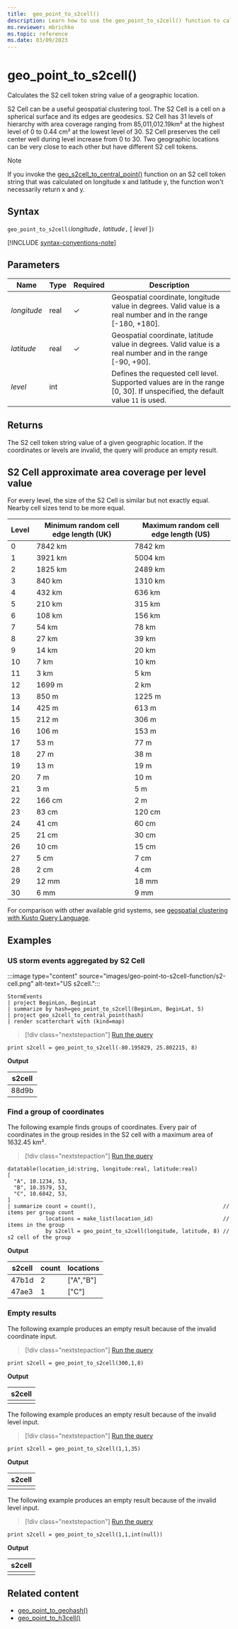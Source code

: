 ```yaml
---
title:  geo_point_to_s2cell()
description: Learn how to use the geo_point_to_s2cell() function to calculate the S2 cell token string value of a geographic location.
ms.reviewer: mbrichko
ms.topic: reference
ms.date: 03/09/2023
---
```

# geo_point_to_s2cell()

Calculates the S2 cell token string value of a geographic location.

S2 Cell can be a useful geospatial clustering tool. The S2 Cell is a cell on a spherical surface and its edges are geodesics. S2 Cell has 31 levels of hierarchy with area coverage ranging from 85,011,012.19km² at the highest level of 0 to 0.44 cm² at the lowest level of 30. S2 Cell preserves the cell center well during level increase from 0 to 30. Two geographic locations can be very close to each other but have different S2 cell tokens.

>[!NOTE]
> If you invoke the [geo_s2cell_to_central_point()](geo-s2cell-to-central-point-function.md) function on an S2 cell token string that was calculated on longitude x and latitude y, the function won't necessarily return x and y.

## Syntax

`geo_point_to_s2cell(`*longitude*`,` *latitude*`,` [ *level* ]`)`

[!INCLUDE [syntax-conventions-note](../../includes/syntax-conventions-note.md)]

## Parameters

|Name|Type|Required|Description|
|--|--|--|--|
| *longitude* | real | &check; | Geospatial coordinate, longitude value in degrees. Valid value is a real number and in the range [-180, +180].|
| *latitude* | real | &check; | Geospatial coordinate, latitude value in degrees. Valid value is a real number and in the range [-90, +90].|
| *level* | int | | Defines the requested cell level. Supported values are in the range [0, 30]. If unspecified, the default value `11` is used.|

## Returns

The S2 cell token string value of a given geographic location. If the coordinates or levels are invalid, the query will produce an empty result.

## S2 Cell approximate area coverage per level value

For every level, the size of the S2 Cell is similar but not exactly equal. Nearby cell sizes tend to be more equal.

|Level|Minimum random cell edge length (UK)|Maximum random cell edge length (US)|
|--|--|--|
|0|7842 km|7842 km|
|1|3921 km|5004 km|
|2|1825 km|2489 km|
|3|840 km|1310 km|
|4|432 km|636 km|
|5|210 km|315 km|
|6|108 km|156 km|
|7|54 km|78 km|
|8|27 km|39 km|
|9|14 km|20 km|
|10|7 km|10 km|
|11|3 km|5 km|
|12|1699 m|2 km|
|13|850 m|1225 m|
|14|425 m|613 m|
|15|212 m|306 m|
|16|106 m|153 m|
|17|53 m|77 m|
|18|27 m|38 m|
|19|13 m|19 m|
|20|7 m|10 m|
|21|3 m|5 m|
|22|166 cm|2 m|
|23|83 cm|120 cm|
|24|41 cm|60 cm|
|25|21 cm|30 cm|
|26|10 cm|15 cm|
|27|5 cm|7 cm|
|28|2 cm|4 cm|
|29|12 mm|18 mm|
|30|6 mm|9 mm|

For comparison with other available grid systems, see [geospatial clustering with Kusto Query Language](geospatial-grid-systems.md).

## Examples

### US storm events aggregated by S2 Cell

:::image type="content" source="images/geo-point-to-s2cell-function/s2-cell.png" alt-text="US s2cell.":::

```kusto
StormEvents
| project BeginLon, BeginLat
| summarize by hash=geo_point_to_s2cell(BeginLon, BeginLat, 5)
| project geo_s2cell_to_central_point(hash)
| render scatterchart with (kind=map)
```

> [!div class="nextstepaction"]
> <a href="https://dataexplorer.azure.com/clusters/help/databases/Samples?query=H4sIAAAAAAAAAysoyswrUSg2Sk7NyVGwVUhPzY8vyAcKxZfkx0NENXQtDPQMLU0tjCx1FIxM9SwMjIwMTXUULDQBug9pJTwAAAA=" target="_blank">Run the query</a>

```kusto
print s2cell = geo_point_to_s2cell(-80.195829, 25.802215, 8)
```

**Output**

| s2cell |
|--------|
| 88d9b  |

### Find a group of coordinates

The following example finds groups of coordinates. Every pair of coordinates in the group resides in the S2 cell with a maximum area of 1632.45 km².

> [!div class="nextstepaction"]
> <a href="https://dataexplorer.azure.com/clusters/help/databases/Samples?query=H4sIAAAAAAAAA42QzWrDMAyA73kK0VMCpj9J/1boYdtjlGLcRE3FHCvYymFjD1+3Zml32qyD0Yf0CakxEuNkMbdcGyF2mppdEE+uVWDZtSRDgzuPxsY8VoxpkR0ygMnrRMFiPl2U1VLBqlI39pZYtdq8jOw9sfV2WSZ2zL4hDF1nPH0h1Dw4gX3680LBP99sBiTYBejRQ+t56JMiey762S3EAZ35QG0pyPPGxR9yciAXTP5f5tMnhLJGa6O5RdY9kxMtrBPNxws+jqdgW9zMoYR7I58f7itUpqIvjwEAAA==" target="_blank">Run the query</a>

```kusto
datatable(location_id:string, longitude:real, latitude:real)
[
  "A", 10.1234, 53,
  "B", 10.3579, 53,
  "C", 10.6842, 53,
]
| summarize count = count(),                                        // items per group count
            locations = make_list(location_id)                      // items in the group
            by s2cell = geo_point_to_s2cell(longitude, latitude, 8) // s2 cell of the group
```

**Output**

| s2cell | count | locations |
|--------|-------|-----------|
| 47b1d  | 2     | ["A","B"] |
| 47ae3  | 1     | ["C"]     |

### Empty results

The following example produces an empty result because of the invalid coordinate input.

> [!div class="nextstepaction"]
> <a href="https://dataexplorer.azure.com/clusters/help/databases/Samples?query=H4sIAAAAAAAAAysoyswrUSg2Sk7NyVGwVUhPzY8vyAcKxZfkx0NENYwNDHQMdSw0AU8vTgcrAAAA" target="_blank">Run the query</a>

```kusto
print s2cell = geo_point_to_s2cell(300,1,8)
```

**Output**

| s2cell |
|--------|
|        |

The following example produces an empty result because of the invalid level input.

> [!div class="nextstepaction"]
> <a href="https://dataexplorer.azure.com/clusters/help/databases/Samples?query=H4sIAAAAAAAAAysoyswrUSg2Sk7NyVGwVUhPzY8vyAcKxZfkx0NENQx1DHWMTTUB9oFeACoAAAA=" target="_blank">Run the query</a>

```kusto
print s2cell = geo_point_to_s2cell(1,1,35)
```

**Output**

| s2cell |
|--------|
|        |

The following example produces an empty result because of the invalid level input.

> [!div class="nextstepaction"]
> <a href="https://dataexplorer.azure.com/clusters/help/databases/Samples?query=H4sIAAAAAAAAAysoyswrUSg2Sk7NyVGwVUhPzY8vyAcKxZfkx0NENQx1DHWAIhp5pTk5mpoAYUJIkTEAAAA=" target="_blank">Run the query</a>

```kusto
print s2cell = geo_point_to_s2cell(1,1,int(null))
```

**Output**

| s2cell |
|--------|
|        |

## Related content

* [geo_point_to_geohash()](geo-point-to-geohash-function.md)
* [geo_point_to_h3cell()](geo-point-to-h3cell-function.md)
